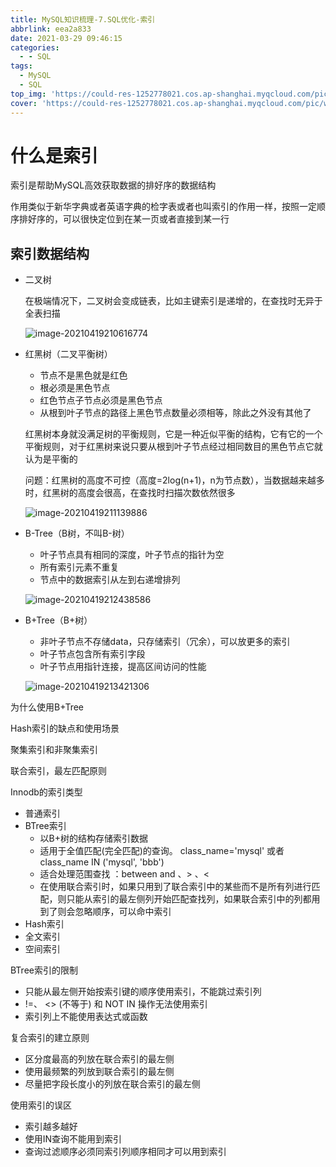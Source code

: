 ```yaml
---
title: MySQL知识梳理-7.SQL优化-索引
abbrlink: eea2a833
date: 2021-03-29 09:46:15
categories:
  - - SQL
tags:
  - MySQL
  - SQL
top_img: 'https://could-res-1252778021.cos.ap-shanghai.myqcloud.com/pic/wallpaper/1618218900853.jpg'
cover: 'https://could-res-1252778021.cos.ap-shanghai.myqcloud.com/pic/wallpaper/1618218900853.jpg'
---
```




# 什么是索引

索引是帮助MySQL高效获取数据的排好序的数据结构

作用类似于新华字典或者英语字典的检字表或者也叫索引的作用一样，按照一定顺序排好序的，可以很快定位到在某一页或者直接到某一行



## 索引数据结构

-   二叉树

    在极端情况下，二叉树会变成链表，比如主键索引是递增的，在查找时无异于全表扫描

    ![image-20210419210616774](https://could-res-1252778021.cos.ap-shanghai.myqcloud.com/img/image-20210419210616774.png)

-   红黑树（二叉平衡树）

    -   节点不是黑色就是红色
    -   根必须是黑色节点
    -   红色节点子节点必须是黑色节点
    -   从根到叶子节点的路径上黑色节点数量必须相等，除此之外没有其他了

    红黑树本身就没满足树的平衡规则，它是一种近似平衡的结构，它有它的一个平衡规则，对于红黑树来说只要从根到叶子节点经过相同数目的黑色节点它就认为是平衡的

    问题：红黑树的高度不可控（高度=2log(n+1)，n为节点数），当数据越来越多时，红黑树的高度会很高，在查找时扫描次数依然很多

    ![image-20210419211139886](https://could-res-1252778021.cos.ap-shanghai.myqcloud.com/img/image-20210419211139886.png)



-   B-Tree（B树，不叫B-树）

    -   叶子节点具有相同的深度，叶子节点的指针为空
    -   所有索引元素不重复
    -   节点中的数据索引从左到右递增排列

    ![image-20210419212438586](https://could-res-1252778021.cos.ap-shanghai.myqcloud.com/img/image-20210419212438586.png)

-   B+Tree（B+树）

    -   非叶子节点不存储data，只存储索引（冗余），可以放更多的索引
    -   叶子节点包含所有索引字段
    -   叶子节点用指针连接，提高区间访问的性能

    ![image-20210419213421306](https://could-res-1252778021.cos.ap-shanghai.myqcloud.com/img/image-20210419213421306.png) 





为什么使用B+Tree 

Hash索引的缺点和使用场景

聚集索引和非聚集索引

联合索引，最左匹配原则



Innodb的索引类型

- 普通索引
- BTree索引
  - 以B+树的结构存储索引数据
  - 适用于全值匹配(完全匹配)的查询。 class_name='mysql' 或者 class_name IN ('mysql', 'bbb') 
  - 适合处理范围查找 ：between and 、> 、<
  - 在使用联合索引时，如果只用到了联合索引中的某些而不是所有列进行匹配，则只能从索引的最左侧列开始匹配查找列，如果联合索引中的列都用到了则会忽略顺序，可以命中索引
- Hash索引
- 全文索引
- 空间索引



BTree索引的限制

- 只能从最左侧开始按索引键的顺序使用索引，不能跳过索引列
- !=、 <> (不等于) 和 NOT IN 操作无法使用索引
- 索引列上不能使用表达式或函数



复合索引的建立原则

- 区分度最高的列放在联合索引的最左侧
- 使用最频繁的列放到联合索引的最左侧
- 尽量把字段长度小的列放在联合索引的最左侧



使用索引的误区

- 索引越多越好
- 使用IN查询不能用到索引
- 查询过滤顺序必须同索引列顺序相同才可以用到索引